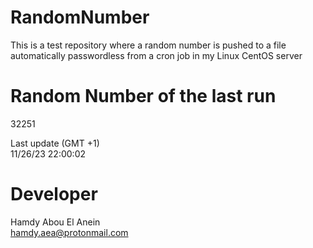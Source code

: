 # RandomNumber    
This is a test repository where a random number is pushed to a file automatically passwordless from a cron job in my Linux CentOS server    
# Random Number of the last run   
32251
      
Last update (GMT +1)    
11/26/23 22:00:02
# Developer    
Hamdy Abou El Anein   
hamdy.aea@protonmail.com

